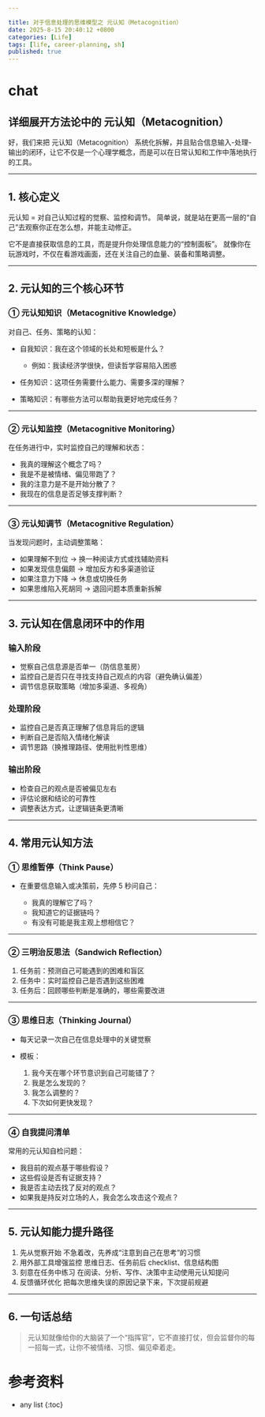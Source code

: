 ```yaml
---

title: 对于信息处理的思维模型之 元认知（Metacognition）
date: 2025-8-15 20:40:12 +0800
categories: [Life]
tags: [life, career-planning, sh]
published: true
---
```




# chat

## 详细展开方法论中的 元认知（Metacognition）

好，我们来把 元认知（Metacognition） 系统化拆解，并且贴合信息输入-处理-输出的闭环，让它不仅是一个心理学概念，而是可以在日常认知和工作中落地执行的工具。

---

## 1. 核心定义

元认知 = 对自己认知过程的觉察、监控和调节。
简单说，就是站在更高一层的“自己”去观察你正在怎么想，并能主动修正。

它不是直接获取信息的工具，而是提升你处理信息能力的“控制面板”。
就像你在玩游戏时，不仅在看游戏画面，还在关注自己的血量、装备和策略调整。

---

## 2. 元认知的三个核心环节

### ① 元认知知识（Metacognitive Knowledge）

对自己、任务、策略的认知：

* 自我知识：我在这个领域的长处和短板是什么？

  * 例如：我读经济学很快，但读哲学容易陷入困惑
* 任务知识：这项任务需要什么能力、需要多深的理解？
* 策略知识：有哪些方法可以帮助我更好地完成任务？

---

### ② 元认知监控（Metacognitive Monitoring）

在任务进行中，实时监控自己的理解和状态：

* 我真的理解这个概念了吗？
* 我是不是被情绪、偏见带跑了？
* 我的注意力是不是开始分散了？
* 我现在的信息是否足够支撑判断？

---

### ③ 元认知调节（Metacognitive Regulation）

当发现问题时，主动调整策略：

* 如果理解不到位 → 换一种阅读方式或找辅助资料
* 如果发现信息偏颇 → 增加反方和多渠道验证
* 如果注意力下降 → 休息或切换任务
* 如果思维陷入死胡同 → 退回问题本质重新拆解

---

## 3. 元认知在信息闭环中的作用

### 输入阶段

* 觉察自己信息源是否单一（防信息茧房）
* 监控自己是否只在寻找支持自己观点的内容（避免确认偏差）
* 调节信息获取策略（增加多渠道、多视角）

### 处理阶段

* 监控自己是否真正理解了信息背后的逻辑
* 判断自己是否陷入情绪化解读
* 调节思路（换推理路径、使用批判性思维）

### 输出阶段

* 检查自己的观点是否被偏见左右
* 评估论据和结论的可靠性
* 调整表达方式，让逻辑链条更清晰

---

## 4. 常用元认知方法

### ① 思维暂停（Think Pause）

* 在重要信息输入或决策前，先停 5 秒问自己：

  * 我真的理解它了吗？
  * 我知道它的证据链吗？
  * 有没有可能是我主观上想相信它？

---

### ② 三明治反思法（Sandwich Reflection）

1. 任务前：预测自己可能遇到的困难和盲区
2. 任务中：实时监控自己是否遇到这些困难
3. 任务后：回顾哪些判断是准确的，哪些需要改进

---

### ③ 思维日志（Thinking Journal）

* 每天记录一次自己在信息处理中的关键觉察
* 模板：

  1. 我今天在哪个环节意识到自己可能错了？
  2. 我是怎么发现的？
  3. 我怎么调整的？
  4. 下次如何更快发现？

---

### ④ 自我提问清单

常用的元认知自检问题：

* 我目前的观点基于哪些假设？
* 这些假设是否有证据支持？
* 我是否主动去找了反对的观点？
* 如果我是持反对立场的人，我会怎么攻击这个观点？

---

## 5. 元认知能力提升路径

1. 先从觉察开始
   不急着改，先养成“注意到自己在思考”的习惯
2. 用外部工具增强监控
   思维日志、任务前后 checklist、信息结构图
3. 刻意在任务中练习
   在阅读、分析、写作、决策中主动使用元认知提问
4. 反馈循环优化
   把每次思维失误的原因记录下来，下次提前规避

---

## 6. 一句话总结

> 元认知就像给你的大脑装了一个“指挥官”，它不直接打仗，但会监督你的每一招每一式，让你不被情绪、习惯、偏见牵着走。


# 参考资料

* any list
{:toc}